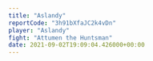 ```yaml
---
title: "Aslandy"
reportCode: "3h91bXfaJC2k4vDn"
player: "Aslandy"
fight: "Attumen the Huntsman"
date: 2021-09-02T19:09:04.426000+00:00
---
```

